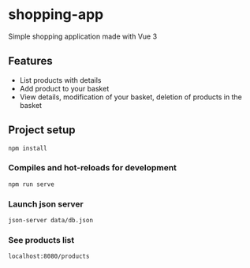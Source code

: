 # shopping-app

Simple shopping application made with Vue 3

## Features

- List products with details
- Add product to your basket
- View details, modification of your basket, deletion of products in the basket

## Project setup
```
npm install
```

### Compiles and hot-reloads for development
```
npm run serve
```

### Launch json server
```
json-server data/db.json
```

### See products list
```
localhost:8080/products
```
